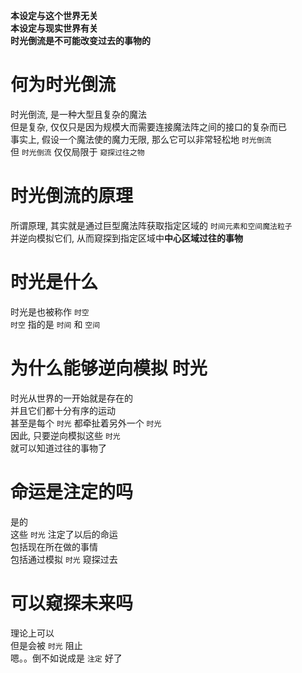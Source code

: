 **本设定与这个世界无关**  
**本设定与现实世界有关**  
**时光倒流是不可能改变过去的事物的**  

# 何为时光倒流
时光倒流, 是一种大型且复杂的魔法  
但是复杂, 仅仅只是因为规模大而需要连接魔法阵之间的接口的复杂而已  
事实上, 假设一个魔法使的魔力无限, 那么它可以非常轻松地 `时光倒流`  
但 `时光倒流` 仅仅局限于 `窥探过往之物`  

# 时光倒流的原理
所谓原理, 其实就是通过巨型魔法阵获取指定区域的 `时间元素和空间魔法粒子`  
并逆向模拟它们, 从而窥探到指定区域中**中心区域过往的事物**  

# 时光是什么
时光是也被称作 `时空`  
`时空` 指的是 `时间` 和 `空间`  

# 为什么能够逆向模拟 时光
时光从世界的一开始就是存在的  
并且它们都十分有序的运动  
甚至是每个 `时光` 都牵扯着另外一个 `时光`  
因此, 只要逆向模拟这些 `时光`  
就可以知道过往的事物了  

# 命运是注定的吗
是的  
这些 `时光` 注定了以后的命运  
包括现在所在做的事情  
包括通过模拟 `时光` 窥探过去  

# 可以窥探未来吗
理论上可以  
但是会被 `时光` 阻止  
嗯。。倒不如说成是 `注定` 好了  